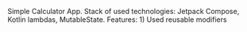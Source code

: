 Simple Calculator App.
Stack of used technologies:
Jetpack Compose, Kotlin lambdas, MutableState.
Features: 1) Used reusable modifiers
